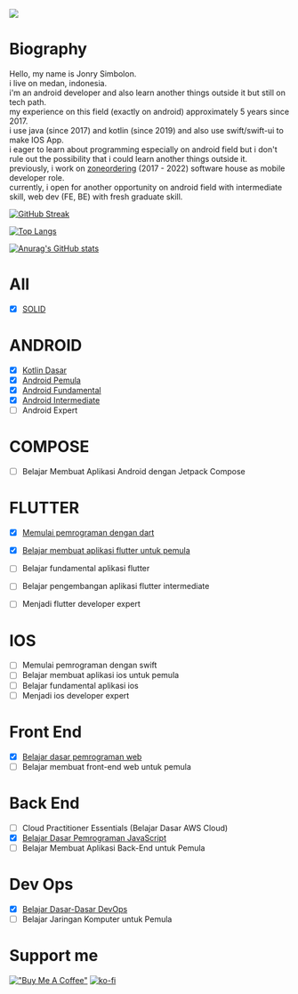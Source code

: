 <!--
[![MasterHead](https://github.com/jonrysimbolon/jonrysimbolon/blob/main/header.png)](https://github.com/jonrysimbolon)

[![Typing SVG](https://readme-typing-svg.herokuapp.com?font=Fira+Code&size=40&pause=1000&color=D4F798&center=true&vCenter=true&width=470&height=70&lines=Android+Developer)](https://git.io/typing-svg)
-->

![](https://komarev.com/ghpvc/?username=jonrysimbolon&color=red)

# Biography
Hello, my name is Jonry Simbolon.  
i live on medan, indonesia.  
i'm an android developer and also learn another things outside it but still on tech path.  
my experience on this field (exactly on android) approximately 5 years since 2017.  
i use java (since 2017) and kotlin (since 2019) and also use swift/swift-ui to make IOS App.  
i eager to learn about programming especially on android field but i don't rule out the possibility that i could learn another things outside it.  
previously, i work on [zoneordering](http://zoneordering.net/zoneordering/) (2017 - 2022) software house as mobile developer role.  
currently, i open for another opportunity on android field with intermediate skill, web dev (FE, BE) with fresh graduate skill.  

[![GitHub Streak](http://github-readme-streak-stats.herokuapp.com?user=jonrysimbolon&theme=algolia&hide_border=true&border_radius=10)](https://git.io/streak-stats)

[![Top Langs](https://github-readme-stats.vercel.app/api/top-langs/?username=jonrysimbolon&layout=compact&theme=algolia&hide_border=true&border_radius=10)](https://github.com/jonrysimbolon/github-readme-stats)

[![Anurag's GitHub stats](https://github-readme-stats.vercel.app/api?username=jonrysimbolon&theme=algolia&hide_border=true&border_radius=10)](https://github.com/jonrysimbolon/github-readme-stats)

<!--
![jonrysimbolon19's Github Trophy](https://github-profile-trophy.vercel.app/?username=jonrysimbolon&theme=algolia)
-->

<!-- 
[![@jonrysimbolon19's Holopin board](https://holopin.io/api/user/board?user=jonrysimbolon19)](https://holopin.io/@jonrysimbolon19)
-->

# All
- [x] [SOLID](https://www.dicoding.com/certificates/MRZMD74NNZYQ)

# ANDROID
- [x] [Kotlin Dasar](https://www.dicoding.com/certificates/EYX49RMLWPDL)
- [x] [Android Pemula](https://www.dicoding.com/certificates/MEPJKL54WX3V)
- [x] [Android Fundamental](https://www.dicoding.com/certificates/JMZV9QW13PN9)
- [x] [Android Intermediate](https://www.dicoding.com/certificates/1OP80JN0VXQK)
- [ ] Android Expert

# COMPOSE
- [ ] Belajar Membuat Aplikasi Android dengan Jetpack Compose

# FLUTTER
- [X] [Memulai pemrograman dengan dart](https://www.dicoding.com/certificates/MRZMLD6LNXYQ)
- [X] [Belajar membuat aplikasi flutter untuk pemula](https://www.dicoding.com/certificates/81P2771QOZOY)
- [ ] Belajar fundamental aplikasi flutter
- [ ] Belajar pengembangan aplikasi flutter intermediate
- [ ] Menjadi flutter developer expert


# IOS
- [ ] Memulai pemrograman dengan swift
- [ ] Belajar membuat aplikasi ios untuk pemula
- [ ] Belajar fundamental aplikasi ios
- [ ] Menjadi ios developer expert

# Front End
- [X] [Belajar dasar pemrograman web](https://www.dicoding.com/certificates/98XWVO76JPM3)
- [ ] Belajar membuat front-end web untuk pemula

# Back End
- [ ] Cloud Practitioner Essentials (Belajar Dasar AWS Cloud)
- [X] [Belajar Dasar Pemrograman JavaScript](https://www.dicoding.com/certificates/07Z687972XQR)
- [ ] Belajar Membuat Aplikasi Back-End untuk Pemula

# Dev Ops
- [X] [Belajar Dasar-Dasar DevOps](https://www.dicoding.com/certificates/81P27OG4QZOY)
- [ ] Belajar Jaringan Komputer untuk Pemula

# Support me
[!["Buy Me A Coffee"](https://www.buymeacoffee.com/assets/img/custom_images/orange_img.png)](https://www.buymeacoffee.com/jonrysimboZ)
[![ko-fi](https://ko-fi.com/img/githubbutton_sm.svg)](https://ko-fi.com/Q5Q4NMYTP)
